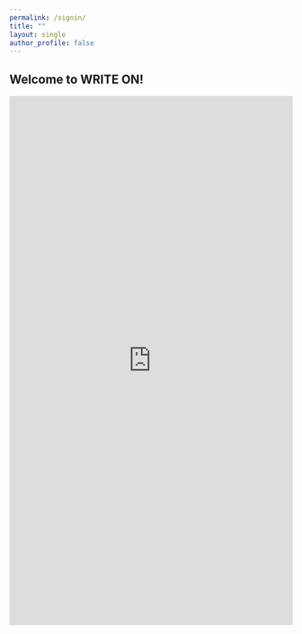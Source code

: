 ```yaml
---
permalink: /signin/
title: ""
layout: single
author_profile: false
---
```


## Welcome to WRITE ON!

<iframe src="https://docs.google.com/forms/d/e/1FAIpQLScpMX_Se01-LyesvJcP-m--6haiAW94-73hH31YVl0Qx_-apA/viewform?embedded=true" width="100%" height="940" frameborder="0" marginheight="0" marginwidth="0" onload = "window.parent.scrollTo(0,0)">Loading…</iframe>
